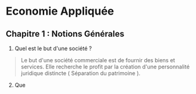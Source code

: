 # Economie Appliquée
## Chapitre 1 : Notions Générales

1. Quel est le but d'une société ?

> Le but d'une société commerciale est de fournir des biens et services. Elle recherche le profit par la création d'une personnalité juridique distincte ( Séparation du patrimoine ).

2. Que